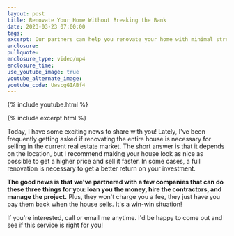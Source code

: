 ```yaml
---
layout: post
title: Renovate Your Home Without Breaking the Bank
date: 2023-03-23 07:00:00
tags:
excerpt: Our partners can help you renovate your home with minimal stress.
enclosure:
pullquote:
enclosure_type: video/mp4
enclosure_time:
use_youtube_image: true
youtube_alternate_image:
youtube_code: UwscgGIABf4
---
```

{% include youtube.html %}

{% include excerpt.html %}

Today, I have some exciting news to share with you! Lately, I've been frequently getting asked if renovating the entire house is necessary for selling in the current real estate market. The short answer is that it depends on the location, but I recommend making your house look as nice as possible to get a higher price and sell it faster. In some cases, a full renovation is necessary to get a better return on your investment.

**The good news is that we've partnered with a few companies that can do these three things for you: loan you the money, hire the contractors, and manage the project.** Plus, they won't charge you a fee, they just have you pay them back when the house sells. It's a win-win situation!&nbsp;

If you're interested, call or email me anytime. I'd be happy to come out and see if this service is right for you!